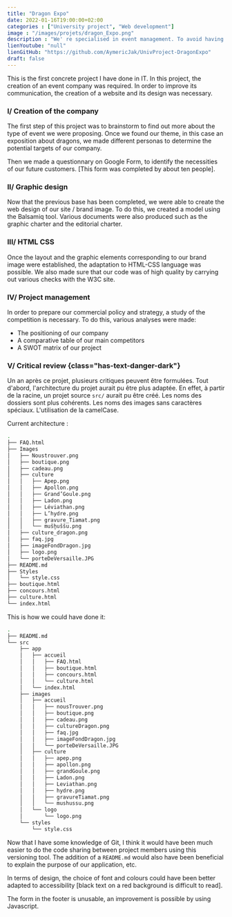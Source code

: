 ```yaml
---
title: "Dragon Expo"
date: 2022-01-16T19:00:00+02:00
categories : ["University project", "Web development"]
image : "/images/projets/dragon_Expo.png"
description : "We' re specialised in event management. To avoid having too much competition, we have to specialise in a particular field. Creation of identification sheets, personas, website, etc."
lienYoutube: "null"
lienGitHub: "https://github.com/AymericJak/UnivProject-DragonExpo"
draft: false
---
```


This is the first concrete project I have done in IT. In this project, the creation of an event company was required. In order to improve its communication, the creation of a website and its design was necessary. 

### I/ Creation of the company

The first step of this project was to brainstorm to find out more about the type of event we were proposing. 
Once we found our theme, in this case an exposition about dragons, we made different personas to determine the potential targets of our company.

Then we made a questionnary on Google Form, to identify the necessities of our future customers. [This form was completed by about ten people]. 


### II/ Graphic design

Now that the previous base has been completed, we were able to create the web design of our site / brand image.
To do this, we created a model using the Balsamiq tool.
Various documents were also produced such as the graphic charter and the editorial charter.


### III/ HTML CSS

Once the layout and the graphic elements corresponding to our brand image were established, the adaptation to HTML-CSS language was possible. We also made sure that our code was of high quality by carrying out various checks with the W3C site.


### IV/ Project management

In order to prepare our commercial policy and strategy, a study of the competition is necessary. To do this, various analyses were made:
- The positioning of our company 
- A comparative table of our main competitors
- A SWOT matrix of our project

### V/ Critical review {class="has-text-danger-dark"}

Un an après ce projet, plusieurs critiques peuvent être formulées. Tout d'abord, l'architecture du projet aurait pu être plus adaptée. En effet, à partir de la racine, un projet source `src/` aurait pu être créé. Les noms des dossiers sont plus cohérents. Les noms des images sans caractères spéciaux. L'utilisation de la camelCase.

Current architecture :

```bash
.
├── FAQ.html
├── Images
│   ├── Noustrouver.png
│   ├── boutique.png
│   ├── cadeau.png
│   ├── culture
│   │   ├── Apep.png
│   │   ├── Apollon.png
│   │   ├── Grand’Goule.png
│   │   ├── Ladon.png
│   │   ├── Léviathan.png
│   │   ├── L’hydre.png
│   │   ├── gravure_Tiamat.png
│   │   └── mušḫuššu.png
│   ├── culture_dragon.png
│   ├── faq.jpg
│   ├── imageFondDragon.jpg
│   ├── logo.png
│   └── porteDeVersaille.JPG
├── README.md
├── Styles
│   └── style.css
├── boutique.html
├── concours.html
├── culture.html
└── index.html
```

This is how we could have done it:

```bash
.
├── README.md
└── src
    ├── app
    │   ├── accueil
    │   │   ├── FAQ.html
    │   │   ├── boutique.html
    │   │   ├── concours.html
    │   │   └── culture.html
    │   └── index.html
    ├── images
    │   ├── accueil
    │   │   ├── nousTrouver.png
    │   │   ├── boutique.png
    │   │   ├── cadeau.png
    │   │   ├── cultureDragon.png
    │   │   ├── faq.jpg
    │   │   ├── imageFondDragon.jpg
    │   │   └── porteDeVersaille.JPG
    │   ├── culture
    │   │   ├── apep.png
    │   │   ├── apollon.png
    │   │   ├── grandGoule.png
    │   │   ├── Ladon.png
    │   │   ├── Leviathan.png
    │   │   ├── hydre.png
    │   │   ├── gravureTiamat.png
    │   │   └── mushussu.png
    │   └── logo
    │       └── logo.png
    └── styles
        └── style.css
```

Now that I have some knowledge of Git, I think it would have been much easier to do the code sharing between project members using this versioning tool.
The addition of a `README.md` would also have been beneficial to explain the purpose of our application, etc.


In terms of design, the choice of font and colours could have been better adapted to accessibility [black text on a red background is difficult to read].

The form in the footer is unusable, an improvement is possible by using Javascript.